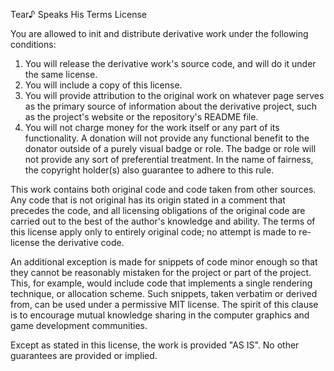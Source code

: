 Tear♪ Speaks His Terms License

You are allowed to init and distribute derivative work under the following conditions:
1. You will release the derivative work's source code, and will do it under the same license.
2. You will include a copy of this license.
3. You will provide attribution to the original work on whatever page serves as the primary source of information about the derivative project, such as the project's website or the repository's README file.
4. You will not charge money for the work itself or any part of its functionality. A donation will not provide any functional benefit to the donator outside of a purely visual badge or role. The badge or role will not provide any sort of preferential treatment. In the name of fairness, the copyright holder(s) also guarantee to adhere to this rule.

This work contains both original code and code taken from other sources. Any code that is not original has its origin stated in a comment that precedes the code, and all licensing obligations of the original code are carried out to the best of the author's knowledge and ability. The terms of this license apply only to entirely original code; no attempt is made to re-license the derivative code.

An additional exception is made for snippets of code minor enough so that they cannot be reasonably mistaken for the project or part of the project. This, for example, would include code that implements a single rendering technique, or allocation scheme. Such snippets, taken verbatim or derived from, can be used under a permissive MIT license. The spirit of this clause is to encourage mutual knowledge sharing in the computer graphics and game development communities.

Except as stated in this license, the work is provided "AS IS". No other guarantees are provided or implied.
